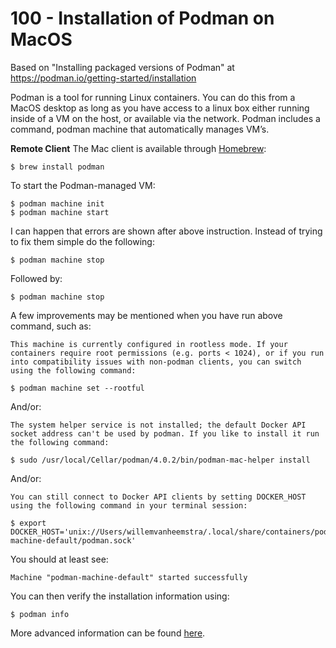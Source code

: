 # 100 - Installation of Podman on MacOS

Based on "Installing packaged versions of Podman" at https://podman.io/getting-started/installation

Podman is a tool for running Linux containers. You can do this from a MacOS desktop as long as you have access to a linux box either running inside of a VM on the host, or available via the network. Podman includes a command, podman machine that automatically manages VM’s.

**Remote Client**
The Mac client is available through [Homebrew](https://brew.sh/):

```
$ brew install podman
```

To start the Podman-managed VM:

```
$ podman machine init
$ podman machine start
```

I can happen that errors are shown after above instruction. Instead of trying to fix them simple do the following:

```
$ podman machine stop
```

Followed by:

```
$ podman machine stop
```

A few improvements may be mentioned when you have run above command, such as:

```
This machine is currently configured in rootless mode. If your containers require root permissions (e.g. ports < 1024), or if you run into compatibility issues with non-podman clients, you can switch using the following command: 

$ podman machine set --rootful
```

And/or:

```
The system helper service is not installed; the default Docker API socket address can't be used by podman. If you like to install it run the following command:

$ sudo /usr/local/Cellar/podman/4.0.2/bin/podman-mac-helper install
```

And/or:

```
You can still connect to Docker API clients by setting DOCKER_HOST using the following command in your terminal session:

$ export DOCKER_HOST='unix://Users/willemvanheemstra/.local/share/containers/podman/machine/podman-machine-default/podman.sock'
```

You should at least see:

```
Machine "podman-machine-default" started successfully
```

You can then verify the installation information using:

```
$ podman info
```

More advanced information can be found [here](https://github.com/containers/podman/blob/main/docs/tutorials/mac_experimental.md).
